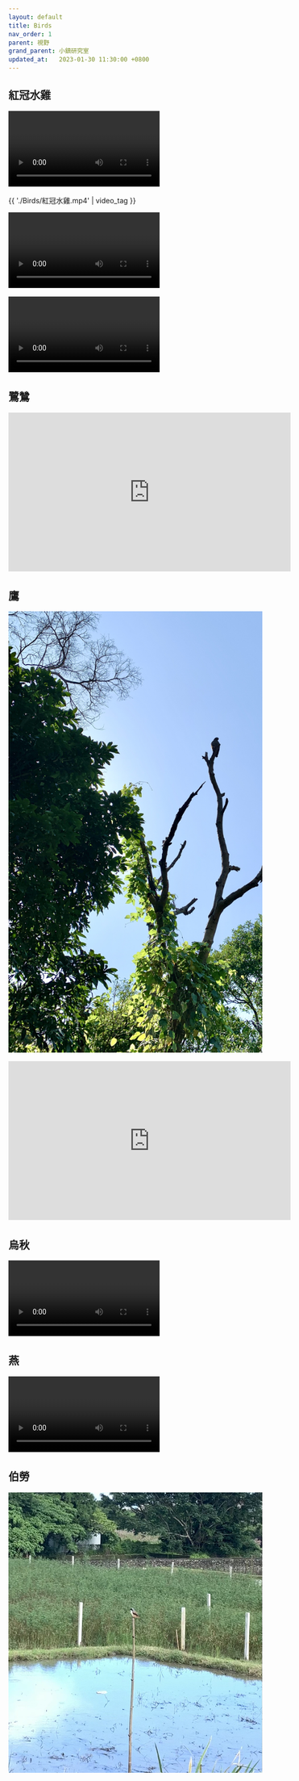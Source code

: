 ```yaml
---
layout: default
title: Birds
nav_order: 1
parent: 視野
grand_parent: 小鎮研究室
updated_at:   2023-01-30 11:30:00 +0800
---
```

## 紅冠水雞

![紅冠水雞](./Birds/紅冠水雞.mp4)

{{ './Birds/紅冠水雞.mp4' | video_tag }}

![紅冠水雞](./Birds/紅冠水雞2.mov)

![紅冠水雞](./Birds/紅冠水雞2.mov)

## 鷺鷥

<iframe width="560" height="315" src="https://www.youtube.com/embed/gbECEE6ofeY" title="YouTube video player" frameborder="0" allow="accelerometer; autoplay; clipboard-write; encrypted-media; gyroscope; picture-in-picture; web-share" allowfullscreen></iframe>



## 鷹


![鷹](./Birds/鷹.jpeg)

<iframe width="560" height="315" src="https://youtube.com/shorts/q6QdvaE7U8I" title="YouTube video player" frameborder="0" allow="accelerometer; autoplay; clipboard-write; encrypted-media; gyroscope; picture-in-picture; web-share" allowfullscreen></iframe>

## 烏秋

![烏秋](./Birds/烏秋.mov)

## 燕

![燕](./Birds/燕.mov)

## 伯勞

![伯勞](./Birds/伯勞.jpeg)
